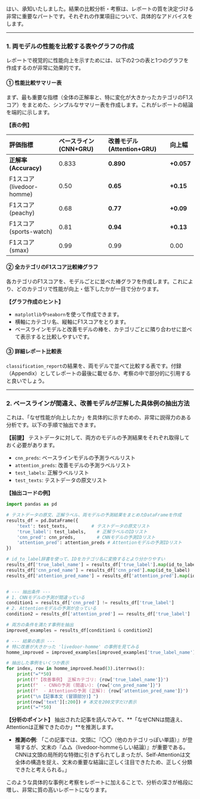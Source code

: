 はい、承知いたしました。結果の比較分析・考察は、レポートの質を決定づける非常に重要なパートです。それぞれの作業項目について、具体的なアドバイスをします。

-----

### **1. 両モデルの性能を比較する表やグラフの作成**

レポートで視覚的に性能向上を示すためには、以下の2つの表と1つのグラフを作成するのが非常に効果的です。

#### **① 性能比較サマリー表**

まず、最も重要な指標（全体の正解率と、特に変化が大きかったカテゴリのF1スコア）をまとめた、シンプルなサマリー表を作成します。これがレポートの結論を端的に示します。

**【表の例】**

| 評価指標 | ベースライン (CNN+GRU) | 改善モデル (Attention+GRU) | 向上幅 |
| :--- | :--- | :--- | :--- |
| **正解率 (Accuracy)** | 0.833 | **0.890** | **+0.057** |
| F1スコア (livedoor-homme) | 0.50 | **0.65** | **+0.15** |
| F1スコア (peachy) | 0.68 | **0.77** | **+0.09** |
| F1スコア (sports-watch) | 0.81 | **0.94** | **+0.13** |
| F1スコア (smax) | 0.99 | 0.99 | 0.00 |

#### **② 全カテゴリのF1スコア比較棒グラフ**

各カテゴリのF1スコアを、モデルごとに並べた棒グラフを作成します。これにより、どのカテゴリで性能が向上・低下したかが一目で分かります。

**【グラフ作成のヒント】**

  * `matplotlib`や`seaborn`を使って作成できます。
  * 横軸にカテゴリ名、縦軸にF1スコアをとります。
  * ベースラインモデルと改善モデルの棒を、カテゴリごとに隣り合わせに並べて表示すると比較しやすいです。

#### **③ 詳細レポート比較表**

`classification_report`の結果を、両モデルで並べて比較する表です。付録（Appendix）としてレポートの最後に載せるか、考察の中で部分的に引用すると良いでしょう。

-----

### **2. ベースラインが間違え、改善モデルが正解した具体例の抽出方法**

これは、「なぜ性能が向上したか」を具体的に示すための、非常に説得力のある分析です。以下の手順で抽出できます。

**【前提】**
テストデータに対して、両方のモデルの予測結果をそれぞれ取得しておく必要があります。

  * `cnn_preds`: ベースラインモデルの予測ラベルリスト
  * `attention_preds`: 改善モデルの予測ラベルリスト
  * `test_labels`: 正解ラベルリスト
  * `test_texts`: テストデータの原文リスト

**【抽出コードの例】**

```python
import pandas as pd

# テストデータの原文、正解ラベル、両モデルの予測結果をまとめたDataFrameを作成
results_df = pd.DataFrame({
    'text': test_texts,         # テストデータの原文リスト
    'true_label': test_labels,    # 正解ラベルのIDリスト
    'cnn_pred': cnn_preds,        # CNNモデルの予測IDリスト
    'attention_pred': attention_preds # Attentionモデルの予測IDリスト
})

# id_to_label辞書を使って、IDをカテゴリ名に変換するとより分かりやすい
results_df['true_label_name'] = results_df['true_label'].map(id_to_label)
results_df['cnn_pred_name'] = results_df['cnn_pred'].map(id_to_label)
results_df['attention_pred_name'] = results_df['attention_pred'].map(id_to_label)


# --- 抽出条件 ---
# 1. CNNモデルの予測が間違っている
condition1 = results_df['cnn_pred'] != results_df['true_label']
# 2. Attentionモデルの予測が合っている
condition2 = results_df['attention_pred'] == results_df['true_label']

# 両方の条件を満たす事例を抽出
improved_examples = results_df[condition1 & condition2]

# --- 結果の表示 ---
# 特に改善が大きかった 'livedoor-homme' の事例を見てみる
homme_improved = improved_examples[improved_examples['true_label_name'] == 'livedoor-homme']

# 抽出した事例をいくつか表示
for index, row in homme_improved.head(3).iterrows():
    print("="*50)
    print(f"【改善事例】 正解カテゴリ: {row['true_label_name']}")
    print(f"  - CNNの予測 (間違い): {row['cnn_pred_name']}")
    print(f"  - Attentionの予測 (正解): {row['attention_pred_name']}")
    print("\n【記事本文 (冒頭部分)】")
    print(row['text'][:200]) # 本文を200文字だけ表示
    print("="*50)
```

**【分析のポイント】**
抽出された記事を読んでみて、\*\*「なぜCNNは間違え、Attentionは正解できたのか」\*\*を推測します。

  * **推測の例**: 「この記事では、文頭に『〇〇（他のカテゴリっぽい単語）』が登場するが、文末の『△△（livedoor-hommeらしい結論）』が重要である。CNNは文頭の局所的な特徴に引きずられてしまったが、Self-Attentionは文全体の構造を捉え、文末の重要な結論に正しく注目できたため、正しく分類できたと考えられる。」

このような具体的な事例と考察をレポートに加えることで、分析の深さが格段に増し、非常に質の高いレポートになります。